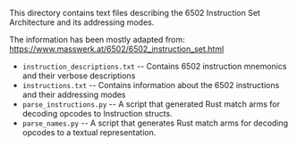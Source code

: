 This directory contains text files describing the 6502 Instruction Set Architecture and its addressing modes.

The information has been mostly adapted from: https://www.masswerk.at/6502/6502_instruction_set.html


* `instruction_descriptions.txt` -- Contains 6502 instruction mnemonics and their verbose descriptions
* `instructions.txt` -- Contains information about the 6502 instructions and their addressing modes
* `parse_instructions.py` -- A script that generated Rust match arms for decoding opcodes to Instruction structs.
* `parse_names.py` -- A script that generates Rust match arms for decoding opcodes to a textual representation.
